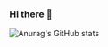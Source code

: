 ### Hi there 👋

![Anurag's GitHub stats](https://github-readme-stats.vercel.app/api?username=karimsx&show_icons=true&theme=radical&count_private=true)
